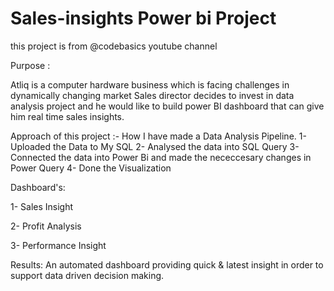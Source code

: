 # Sales-insights Power bi Project
this project is from @codebasics youtube channel

Purpose :

Atliq is a  computer hardware business which is facing challenges in dynamically changing market
Sales director decides to invest in data analysis project and he would like to build power BI dashboard that can give him real time sales insights. 

Approach of this project :-
How I have made a Data Analysis Pipeline.
1- Uploaded the Data to My SQL
2- Analysed the data into  SQL Query 
3- Connected the data into Power Bi and  made the nececcesary changes in Power Query
4- Done the Visualization 

Dashboard's:

1- Sales Insight

2- Profit Analysis

3- Performance Insight

Results:
An automated dashboard providing quick & latest insight 
in order to support data driven decision making.
